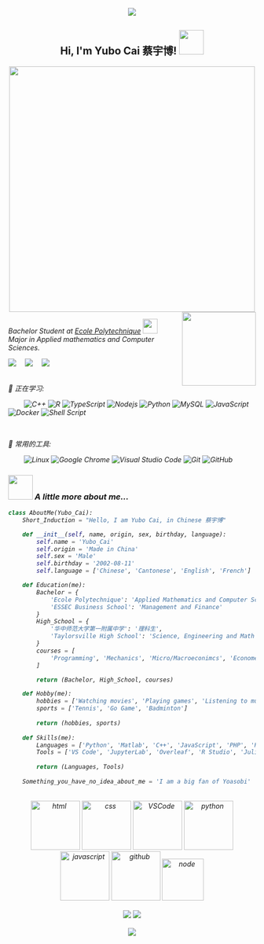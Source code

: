 <!-- 动态打字效果 -->
<p align="center">
  <img src="https://readme-typing-svg.herokuapp.com/?lines=Always+humble+to+learn&font=Fira%20Code&center=true&width=380&height=50">
</p>

<div align='center'>
    <h2> 
        Hi, I'm Yubo Cai 蔡宇博! <img src="https://media.giphy.com/media/mGcNjsfWAjY5AEZNw6/giphy.gif" width="50">
    </h2>
</div>

<div align='center'>
       <img src="https://cdn.dribbble.com/users/1059583/screenshots/4171367/media/5c8264a20b247115b68e6c2f4c97d5e6.gif" width="500">
</div>

<img align='right' src='https://c.tenor.com/Var-vlWU2Z8AAAAd/yoasobi-gunjou.gif' height='150'>
<p><em>Bachelor Student at <a href="https://www.polytechnique.edu/">Ecole Polytechnique</a> <img src="https://media.giphy.com/media/fYSnHlufseco8Fh93Z/giphy.gif" width="30">
</br>
Major in Applied mathematics and Computer Sciences.
</br>


<!-- 个人资料徽标 -->
<a href="https://www.linkedin.com/in/yubo-cai-431966189/"><img src="https://img.shields.io/badge/Linkedin-%E9%A2%86%E8%8B%B1-green"></a>&emsp;
<a href="mailto:yubo.cai@polytechnique.edu"><img src="https://img.shields.io/badge/Email-%E9%82%AE%E7%AE%B1-brightgreen"></a>&emsp;
<a href="https://www.zhihu.com/people/yubocai-9"><img src="https://img.shields.io/badge/zhihu-%E7%9F%A5%E4%B9%8E-blue"></a>&emsp;

</br>
💪 正在学习: 


&emsp;&emsp;
![C++](https://img.shields.io/badge/-C++-00599C?style=flat-square&logo=c)
![R](https://img.shields.io/badge/r-%23276DC3.svg?style=flat-square&logo=r&logoColor=white)
![TypeScript](https://img.shields.io/badge/typescript-%23007ACC.svg?style=flat-square&logo=typescript&logoColor=white)
![Nodejs](https://img.shields.io/badge/-Nodejs-c0ebd?style=flat-square&logo=Node.js)
![Python](https://img.shields.io/badge/-Python-pink?style=flat-square&logo=Python)
![MySQL](https://img.shields.io/badge/mysql-%2300f.svg?style=flat-square&logo=mysql&logoColor=white)
![JavaScript](https://img.shields.io/badge/-JavaScript-oringe?style=flat-square&logo=javascript)
![Docker](https://img.shields.io/badge/-Docker-FCC624?style=flat-square&logo=docker)
![Shell Script](https://img.shields.io/badge/shell_script-%4285F4.svg?style=style=flat-square&logo=gnu-bash&logoColor=white)

</br>

🧰 常用的工具:

&emsp;&emsp; 
![Linux](https://img.shields.io/badge/Linux-FCC624?style=style=flat-square&logo=linux&logoColor=black)
![Google Chrome](https://img.shields.io/badge/Chrome-4285F4?style=flat-square&logo=GoogleChrome&logoColor=white)
![Visual Studio Code](https://img.shields.io/badge/-Visual%20Studio%20Code-007ACC?style=flat-square&logo=Visual%20Studio%20Code&logoColor=fff)
![Git](https://img.shields.io/badge/-Git-FCC624?style=flat-square&logo=git)
![GitHub](https://img.shields.io/badge/-GitHub-pink?style=flat-square&logo=github)

### <img src="https://media.giphy.com/media/VgCDAzcKvsR6OM0uWg/giphy.gif" width="50"> A little more about me...  

```python
class AboutMe(Yubo_Cai):
    Short_Induction = "Hello, I am Yubo Cai, in Chinese 蔡宇博"

    def __init__(self, name, origin, sex, birthday, language):
        self.name = 'Yubo_Cai'
        self.origin = 'Made in China'
        self.sex = 'Male'
        self.birthday = '2002-08-11'
        self.language = ['Chinese', 'Cantonese', 'English', 'French']

    def Education(me):
        Bachelor = {
            'Ecole Polytechnique': 'Applied Mathematics and Computer Science',
            'ESSEC Business School': 'Management and Finance'
        }
        High_School = {
            '华中师范大学第一附属中学': '理科生',
            'Taylorsville High School': 'Science, Engineering and Math'
        }
        courses = [
            'Programming', 'Mechanics', 'Micro/Macroeconimcs', 'Econometrics', 'Vector and Fourier Analysis', 'Algorithms', 'Numerical Analysis','Topology', 'Discrete Mathematics'
        ]

        return (Bachelor, High_School, courses)

    def Hobby(me):
        hobbies = ['Watching movies', 'Playing games', 'Listening to music']
        sports = ['Tennis', 'Go Game', 'Badminton']
        
        return (hobbies, sports)
    
    def Skills(me):
        Languages = ['Python', 'Matlab', 'C++', 'JavaScript', 'PHP', 'R', 'STATA', 'SQL', 'LaTeX']
        Tools = ['VS Code', 'JupyterLab', 'Overleaf', 'R Studio', 'Julia', 'QT Creator']
        
        return (Languages, Tools)
    
    Something_you_have_no_idea_about_me = 'I am a big fan of Yoasobi'
```
</br>

<!-- Gif -->
<div align="center">
  <img alt-"html5" src="https://media.giphy.com/media/XAxylRMCdpbEWUAvr8/giphy.gif" width="100" title="html">
  <img alt="css" src="https://media.giphy.com/media/fsEaZldNC8A1PJ3mwp/giphy.gif" width="100" title="css">
  <img alt="VSCode" src="https://i.giphy.com/media/IdyAQJVN2kVPNUrojM/200.webp" width="100" title="vscode">
  <img alt="python" src="https://i.giphy.com/media/LMt9638dO8dftAjtco/200.webp" width="100" title="python">
  <img alt="javascript" src="https://media3.giphy.com/media/ln7z2eWriiQAllfVcn/200w.webp" width="100" title="javascript">
  <img alt="github" src="https://i.giphy.com/media/KzJkzjggfGN5Py6nkT/200.webp" width="100" title="github">
  <img alt="node" src="https://media.giphy.com/media/kdFc8fubgS31b8DsVu/giphy.gif" width="85" title="node">
</div>

</br>
<div align="center">
<a href="https://github.com/yubocai-poly/Lossy-image-compression">
  <img src="https://github-readme-stats.vercel.app/api/pin/?username=yubocai-poly&repo=Lossy-image-compression&theme=dark&bg_color=0d1117&hide_border=true" /></a>
<a href="https://github.com/yubocai-poly/Collected-games-website">
  <img src="https://github-readme-stats.vercel.app/api/pin/?username=yubocai-poly&repo=Collected-games-website&theme=dark&bg_color=0d1117&hide_border=true" /></a>
</div>

</br>
<div align="center">
<img src="https://github-readme-stats.vercel.app/api/top-langs/?username=yubocai-poly" />
</div>
